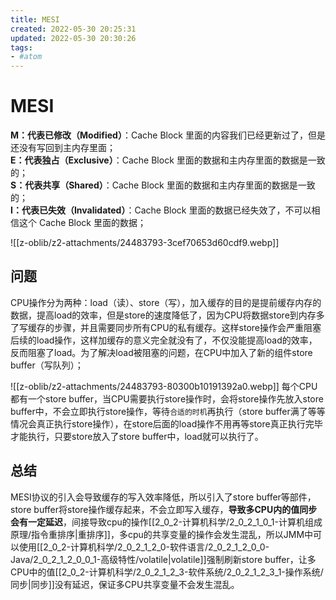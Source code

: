 ```yaml
---
title: MESI
created: 2022-05-30 20:25:31
updated: 2022-05-30 20:30:26
tags: 
- #atom
---
```

# MESI

**M：代表已修改（Modified）**：Cache Block 里面的内容我们已经更新过了，但是还没有写回到主内存里面；  
**E：代表独占（Exclusive）**：Cache Block 里面的数据和主内存里面的数据是一致的；  
**S：代表共享（Shared）**：Cache Block 里面的数据和主内存里面的数据是一致的；  
**I：代表已失效（Invalidated）**：Cache Block 里面的数据已经失效了，不可以相信这个 Cache Block 里面的数据；

![[z-oblib/z2-attachments/24483793-3cef70653d60cdf9.webp]]

## 问题
CPU操作分为两种：load（读）、store（写），加入缓存的目的是提前缓存内存的数据，提高load的效率，但是store的速度降低了，因为CPU将数据store到内存多了写缓存的步骤，并且需要同步所有CPU的私有缓存。这样store操作会严重阻塞后续的load操作，这样加缓存的意义完全就没有了，不仅没能提高load的效率，反而阻塞了load。为了解决load被阻塞的问题，在CPU中加入了新的组件store buffer（写队列）；

![[z-oblib/z2-attachments/24483793-80300b10191392a0.webp]]
每个CPU都有一个store buffer，当CPU需要执行store操作时，会将store操作先放入store buffer中，不会立即执行store操作，等待`合适的时机`再执行（store buffer满了等等情况会真正执行store操作），在store后面的load操作不用再等store真正执行完毕才能执行，只要store放入了store buffer中，load就可以执行了。

## 总结

MESI协议的引入会导致缓存的写入效率降低，所以引入了store buffer等部件，store buffer将store操作缓存起来，不会立即写入缓存，**导致多CPU内的值同步会有一定延迟**，间接导致cpu的操作[[2_0_2-计算机科学/2_0_2_1_0_1-计算机组成原理/指令重排序|重排序]]，多cpu的共享变量的操作会发生混乱，所以JMM中可以使用[[2_0_2-计算机科学/2_0_2_1_2_0-软件语言/2_0_2_1_2_0_0-Java/2_0_2_1_2_0_0_1-高级特性/volatile|volatile]]强制刷新store buffer，让多CPU中的值[[2_0_2-计算机科学/2_0_2_1_2_3-软件系统/2_0_2_1_2_3_1-操作系统/同步|同步]]没有延迟，保证多CPU共享变量不会发生混乱。
